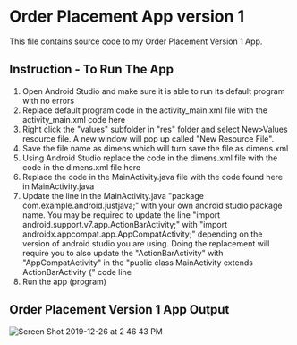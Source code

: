 # Order Placement App version 1
This file contains source code to my Order Placement Version 1 App.

## Instruction - To Run The App
1. Open Android Studio and make sure it is able to run its default program with no errors<br>
2. Replace default program code in the activity_main.xml file with the activity_main.xml code here<br>
3. Right click the "values" subfolder in "res" folder and select New>Values resource file. A new window will pop up called "New Resource File".<br>
4. Save the file name as dimens which will turn save the file as dimens.xml<br>
5. Using Android Studio replace the code in the dimens.xml file with the code in the dimens.xml file here<br>
6. Replace the code in the MainActivity.java file with the code found here in MainActivity.java<br>
7. Update the line in the MainActivity.java "package com.example.android.justjava;" with your own android studio package name. You may be required to update the line "import android.support.v7.app.ActionBarActivity;" with "import androidx.appcompat.app.AppCompatActivity;" depending on the version of android studio you are using. Doing the replacement will require you to also update the "ActionBarActivity" with "AppCompatActivity" in the "public class MainActivity extends ActionBarActivity {" code line<br>
7. Run the app (program)<br>

##  Order Placement Version 1 App Output
![Screen Shot 2019-12-26 at 2 46 43 PM](https://user-images.githubusercontent.com/13493736/71491560-955fba80-27ee-11ea-806a-b23936b005ec.png)

